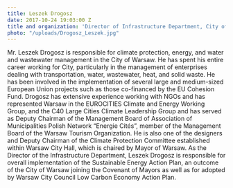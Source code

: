 ```yaml
---
title: Leszek Drogosz
date: 2017-10-24 19:03:00 Z
title and organization: 'Director of Infrastructure Department, City of Warsaw, Poland '
photo: "/uploads/Drogosz_Leszek.jpg"
---
```


Mr. Leszek Drogosz is responsible for climate protection, energy, and water and wastewater management in the City of Warsaw. He has spent his entire career working for City, particularly in the management of enterprises dealing with transportation, water, wastewater, heat, and solid waste. He has been involved in the implementation of several large and medium-sized European Union projects such as those co-financed by the EU Cohesion Fund. Drogosz has extensive experience working with NGOs and has represented Warsaw in the EUROCITIES Climate and Energy Working Group, and the C40 Large Cities Climate Leadership Group and has served as Deputy Chairman of the Management Board of Association of Municipalities Polish Network “Energie Cités”, member of the Management Board of the Warsaw Tourism Organization. He is also one of the designers and Deputy Chairman of the Climate Protection Committee established within Warsaw City Hall, which is chaired by Mayor of Warsaw. As the Director of the Infrastructure Department, Leszek Drogosz is responsible for overall implementation of the Sustainable Energy Action Plan, an outcome of the City of Warsaw joining the Covenant of Mayors as well as for adopted by Warsaw City Council Low Carbon Economy Action Plan.